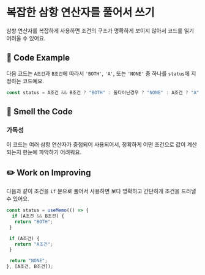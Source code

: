 # 복잡한 삼항 연산자를 풀어서 쓰기

<div style="margin-top: 16px">
<Badge type="info" text="Readability" />
</div>

삼항 연산자를 복잡하게 사용하면 조건의 구조가 명확하게 보이지 않아서 코드를 읽기 어려울 수 있어요. 

## 📝 Code Example

다음 코드는 `A조건`과 `B조건`에 따라서 `'BOTH'`, `'A'`, 또는 `'NONE'` 중 하나를 `status`에 지정하는 코드예요.

```typescript
const status = A조건 && B조건 ? "BOTH" : 둘다아닌경우 ? "NONE" : A조건 ? "A" : undefined;
```

## 👃 Smell the Code

### 가독성

이 코드는 여러 삼항 연산자가 중첩되어 사용되어서, 정확하게 어떤 조건으로 값이 계산되는지 한눈에 파악하기 어려워요.

## ✏️ Work on Improving

다음과 같이 조건을 `if` 문으로 풀어서 사용하면 보다 명확하고 간단하게 조건을 드러낼 수 있어요.

```typescript
const status = useMemo(() => {
  if (A조건 && B조건) {
   return "BOTH";
 }

 if (A조건) {
   return "A조건";
 }

 return "NONE";
}, [A조건, B조건]);
```